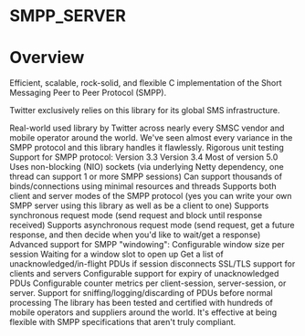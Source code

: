 # SMPP_SERVER

# Overview
Efficient, scalable, rock-solid, and flexible C implementation of the Short Messaging Peer to Peer Protocol (SMPP).

Twitter exclusively relies on this library for its global SMS infrastructure.

Real-world used library by Twitter across nearly every SMSC vendor and mobile operator around the world. We've seen almost every variance in the SMPP protocol and this library handles it flawlessly.
Rigorous unit testing
Support for SMPP protocol:
Version 3.3
Version 3.4
Most of version 5.0
Uses non-blocking (NIO) sockets (via underlying Netty dependency, one thread can support 1 or more SMPP sessions)
Can support thousands of binds/connections using minimal resources and threads
Supports both client and server modes of the SMPP protocol (yes you can write your own SMPP server using this library as well as be a client to one)
Supports synchronous request mode (send request and block until response received)
Supports asynchronous request mode (send request, get a future response, and then decide when you'd like to wait/get a response)
Advanced support for SMPP "windowing":
Configurable window size per session
Waiting for a window slot to open up
Get a list of unacknowledged/in-flight PDUs if session disconnects
SSL/TLS support for clients and servers
Configurable support for expiry of unacknowledged PDUs
Configurable counter metrics per client-session, server-session, or server.
Support for sniffing/logging/discarding of PDUs before normal processing
The library has been tested and certified with hundreds of mobile operators and suppliers around the world. It's effective at being flexible with SMPP specifications that aren't truly compliant.
